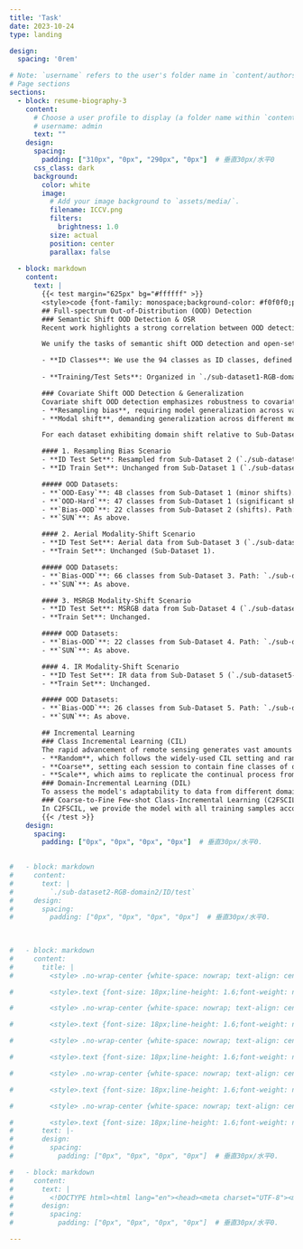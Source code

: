 ```yaml
---
title: 'Task'
date: 2023-10-24
type: landing

design:
  spacing: '0rem'

# Note: `username` refers to the user's folder name in `content/authors/`
# Page sections
sections:
  - block: resume-biography-3
    content:
      # Choose a user profile to display (a folder name within `content/authors/`)
      # username: admin
      text: ""
    design:
      spacing:
        padding: ["310px", "0px", "290px", "0px"]  # 垂直30px/水平0
      css_class: dark
      background:
        color: white
        image:
          # Add your image background to `assets/media/`.
          filename: ICCV.png
          filters:
            brightness: 1.0
          size: actual
          position: center
          parallax: false  
          
  - block: markdown
    content:
      text: |
        {{< test margin="625px" bg="#ffffff" >}}
        <style>code {font-family: monospace;background-color: #f0f0f0;padding: 0.2em 0.4em;border-radius: 3px;color: #c7254e;}code::before, code::after {content: none !important;}</style>
        ## Full-spectrum Out-of-Distribution (OOD) Detection
        ### Semantic Shift OOD Detection & OSR
        Recent work highlights a strong correlation between OOD detection and OSR in both settings and performance. Both tasks detect new categories with shifted semantics, while OSR also requires maintaining in-distribution (ID) accuracy. OES supports evaluation of a model's ability to handle semantic shifts. Unlike existing remote sensing benchmarks that randomly split ID and OOD samples, OES consider the semantic shift degree between coarse and fine classes, aligning the setup with real-world deployment scenarios.

        We unify the tasks of semantic shift OOD detection and open-set recognition (OSR) into a single test task to evaluate the model's ability to handle semantic shifts.

        - **ID Classes**: We use the 94 classes as ID classes, defined in `./sub-dataset1-RGB-domain1/OOD_split/ID_94.txt`.
        
        - **Training/Test Sets**: Organized in `./sub-dataset1-RGB-domain1/ID/train` and `./sub-dataset1-RGB-domain1/ID/test`.

        ### Covariate Shift OOD Detection & Generalization
        Covariate shift OOD detection emphasizes robustness to covariate shifts, also referred to as full-spectrum OOD detection, where the ID data remain semantically consistent, while covariates vary. Given the practical needs of remote sensing, we focus on the following shifts:
        - **Resampling bias**, requiring model generalization across varying acquisition parameters (angle, height, resolution, time) within the same modality; 
        - **Modal shift**, demanding generalization across different modalities (satellites, aerial images) for the same semantic categories.

        For each dataset exhibiting domain shift relative to Sub-Dataset 1, we define the following test tasks:

        #### 1. Resampling Bias Scenario
        - **ID Test Set**: Resampled from Sub-Dataset 2 (`./sub-dataset2-RGB-domain2/ID/test`).
        - **ID Train Set**: Unchanged from Sub-Dataset 1 (`./sub-dataset1-RGB-domain1/ID/train`).

        ##### OOD Datasets:
        - **`OOD-Easy`**: 48 classes from Sub-Dataset 1 (minor shifts).
        - **`OOD-Hard`**: 47 classes from Sub-Dataset 1 (significant shifts).
        - **`Bias-OOD`**: 22 classes from Sub-Dataset 2 (shifts). Path: `./sub-dataset2-RGB-domain2/OOD/test`.
        - **`SUN`**: As above.

        #### 2. Aerial Modality-Shift Scenario
        - **ID Test Set**: Aerial data from Sub-Dataset 3 (`./sub-dataset3-Aerial-domain3/ID/test`).
        - **Train Set**: Unchanged (Sub-Dataset 1).

        ##### OOD Datasets:
        - **`Bias-OOD`**: 66 classes from Sub-Dataset 3. Path: `./sub-dataset3-Aerial-domain3/OOD/test`.
        - **`SUN`**: As above.

        #### 3. MSRGB Modality-Shift Scenario
        - **ID Test Set**: MSRGB data from Sub-Dataset 4 (`./sub-dataset4-MSRGB-domain4/ID/test`).
        - **Train Set**: Unchanged.

        ##### OOD Datasets:
        - **`Bias-OOD`**: 22 classes from Sub-Dataset 4. Path: `./sub-dataset4-MSRGB-domain4/OOD/test`.
        - **`SUN`**: As above.

        #### 4. IR Modality-Shift Scenario
        - **ID Test Set**: IR data from Sub-Dataset 5 (`./sub-dataset5-IR-domain5/ID/test`).
        - **Train Set**: Unchanged.

        ##### OOD Datasets:
        - **`Bias-OOD`**: 26 classes from Sub-Dataset 5. Path: `./sub-dataset5-IR-domain5/OOD/test`.
        - **`SUN`**: As above.

        ## Incremental Learning
        ### Class Incremental Learning (CIL)
        The rapid advancement of remote sensing generates vast amounts of high-quality images daily, necessitating models to recognize novel classes in open-world scenarios. However, existing CIL benchmarks in remote sensing are constrained by limited category diversity, restricted coarse-grained coverage, and uniform data scales, inadequately capturing real-world complexities. To address these limitations, we evaluate existing CIL methods using three benchmarks:
        - **Random**, which follows the widely-used CIL setting and randomly assign classes to 10 sessions equally.
        - **Coarse**, setting each session to contain fine classes of one coarse category to simulate the continuous learning from data captured by different types of dedicated satellites by the model. We divide all the classes into 10 coarse categories corresponding to 10 sessions
        - **Scale**, which aims to replicate the continual process from large to small scales. The 10 sessions are evenly distributed categories based on a progression from large to small scales.
        ### Domain-Incremental Learning (DIL)
        To assess the model's adaptability to data from different domains, we benchmark DIL on OES.
        ### Coarse-to-Fine Few-shot Class-Incremental Learning (C2FSCIL)
        In C2FSCIL, we provide the model with all training samples accompanied by coarse labels in the base session, including 10 coarse classes. In the subsequent incremental sessions, we introduce samples with fine labels for each of the 10 coarse classes, supplying only 5 samples per class at each session, which is consistent with the few-shot setting.
        {{< /test >}}
    design:
      spacing:
        padding: ["0px", "0px", "0px", "0px"]  # 垂直30px/水平0.
        

#   - block: markdown
#     content:
#       text: |
#         `./sub-dataset2-RGB-domain2/ID/test`
#     design:
#       spacing:
#         padding: ["0px", "0px", "0px", "0px"]  # 垂直30px/水平0.
  
      

#   - block: markdown
#     content:
#       title: |
#         <style> .no-wrap-center {white-space: nowrap; text-align: center;}</style><div class="no-wrap-center">Semantic Shift OOD Detection & OSR</div>

#         <style>.text {font-size: 18px;line-height: 1.6;font-weight: normal;}strong {font-weight: bold;color: red;}</style><div class="text">Home page of the large-scale fine-grained open-world remote-sensing datasets and benchmark <strong>OpenEarthSensing (OES)</strong> for various open-world remote-sensing downstream tasks, mainly including evaluating the ability of models to detect semantic shifts, adapt to covariate shifts, and continuously update the parameters without forgetting learned knowledge. OES includes 189 scene and object categories, covering the vast majority of potential semantic shifts that may occur in the real world. To provide a more comprehensive testbed for evaluating the generalization performance, OES encompasses five data domains with significant covariate shifts, including two RGB satellite domains, one RGB aerial domain, one multi-spectral RGB domain, and one infrared domain.  </div>

#         <style> .no-wrap-center {white-space: nowrap; text-align: center;}</style><div class="no-wrap-center">Covariate Shift OOD Detection & Generalization</div>

#         <style>.text {font-size: 18px;line-height: 1.6;font-weight: normal;}strong {font-weight: bold;color: red;}</style><div class="text">Home page of the large-scale fine-grained open-world remote-sensing datasets and benchmark <strong>OpenEarthSensing (OES)</strong> for various open-world remote-sensing downstream tasks, mainly including evaluating the ability of models to detect semantic shifts, adapt to covariate shifts, and continuously update the parameters without forgetting learned knowledge. OES includes 189 scene and object categories, covering the vast majority of potential semantic shifts that may occur in the real world. To provide a more comprehensive testbed for evaluating the generalization performance, OES encompasses five data domains with significant covariate shifts, including two RGB satellite domains, one RGB aerial domain, one multi-spectral RGB domain, and one infrared domain.  </div>

#         <style> .no-wrap-center {white-space: nowrap; text-align: center;}</style><div class="no-wrap-center">Class Incremental Learning</div>

#         <style>.text {font-size: 18px;line-height: 1.6;font-weight: normal;}strong {font-weight: bold;color: red;}</style><div class="text">Home page of the large-scale fine-grained open-world remote-sensing datasets and benchmark <strong>OpenEarthSensing (OES)</strong> for various open-world remote-sensing downstream tasks, mainly including evaluating the ability of models to detect semantic shifts, adapt to covariate shifts, and continuously update the parameters without forgetting learned knowledge. OES includes 189 scene and object categories, covering the vast majority of potential semantic shifts that may occur in the real world. To provide a more comprehensive testbed for evaluating the generalization performance, OES encompasses five data domains with significant covariate shifts, including two RGB satellite domains, one RGB aerial domain, one multi-spectral RGB domain, and one infrared domain.  </div>

#         <style> .no-wrap-center {white-space: nowrap; text-align: center;}</style><div class="no-wrap-center">Domain-Incremental Learning</div>

#         <style>.text {font-size: 18px;line-height: 1.6;font-weight: normal;}strong {font-weight: bold;color: red;}</style><div class="text">Home page of the large-scale fine-grained open-world remote-sensing datasets and benchmark <strong>OpenEarthSensing (OES)</strong> for various open-world remote-sensing downstream tasks, mainly including evaluating the ability of models to detect semantic shifts, adapt to covariate shifts, and continuously update the parameters without forgetting learned knowledge. OES includes 189 scene and object categories, covering the vast majority of potential semantic shifts that may occur in the real world. To provide a more comprehensive testbed for evaluating the generalization performance, OES encompasses five data domains with significant covariate shifts, including two RGB satellite domains, one RGB aerial domain, one multi-spectral RGB domain, and one infrared domain.  </div>

#         <style> .no-wrap-center {white-space: nowrap; text-align: center;}</style><div class="no-wrap-center">Coarse-to-Fine Few-shot Class-Incremental Learning</div>

#         <style>.text {font-size: 18px;line-height: 1.6;font-weight: normal;}strong {font-weight: bold;color: red;}</style><div class="text">Home page of the large-scale fine-grained open-world remote-sensing datasets and benchmark <strong>OpenEarthSensing (OES)</strong> for various open-world remote-sensing downstream tasks, mainly including evaluating the ability of models to detect semantic shifts, adapt to covariate shifts, and continuously update the parameters without forgetting learned knowledge. OES includes 189 scene and object categories, covering the vast majority of potential semantic shifts that may occur in the real world. To provide a more comprehensive testbed for evaluating the generalization performance, OES encompasses five data domains with significant covariate shifts, including two RGB satellite domains, one RGB aerial domain, one multi-spectral RGB domain, and one infrared domain.  </div>
#       text: |-
#       design:
#         spacing:
#           padding: ["0px", "0px", "0px", "0px"]  # 垂直30px/水平0.

#   - block: markdown
#     content:
#       text: |
#         <!DOCTYPE html><html lang="en"><head><meta charset="UTF-8"><meta name="viewport" content="width=device-width, initial-scale=1.0"><title>调整文字与网页左侧的间距</title><style>body {font-family: Arial, sans-serif;line-height: 1.6;margin: 0;padding-left: 20px; /* 设置左侧间距为20px */}.content {max-width: 800px;margin: 0 auto;padding: 20px;background-color: #f9f9f9;}</style></head><body><div class="content"><h1>这是标题</h1><p>这是一段文字，通过设置CSS中的padding属性，您可以调整文字与网页左侧的间距。</p></div></body></html>
#       design:
#         spacing:
#           padding: ["0px", "0px", "0px", "0px"]  # 垂直30px/水平0.

---
```

